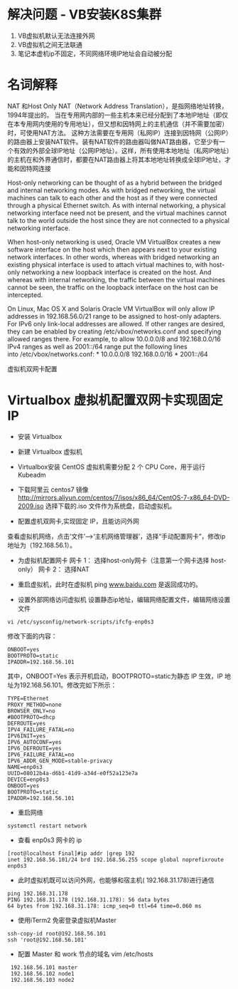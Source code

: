 #  解决问题 - VB安装K8S集群
1. VB虚拟机默认无法连接外网
2. VB虚拟机之间无法联通
3. 笔记本虚机ip不固定，不同网络环境IP地址会自动被分配

#  名词解释
NAT 和Host Only
NAT（Network Address Translation），是指网络地址转换，1994年提出的。
当在专用网内部的一些主机本来已经分配到了本地IP地址（即仅在本专用网内使用的专用地址），但又想和因特网上的主机通信（并不需要加密）时，可使用NAT方法。
这种方法需要在专用网（私网IP）连接到因特网（公网IP）的路由器上安装NAT软件。装有NAT软件的路由器叫做NAT路由器，它至少有一个有效的外部全球IP地址（公网IP地址）。这样，所有使用本地地址（私网IP地址）的主机在和外界通信时，都要在NAT路由器上将其本地地址转换成全球IP地址，才能和因特网连接

Host-only networking can be thought of as a hybrid between the bridged and internal networking modes. As with bridged networking, the virtual machines can talk to each other and the host as if they were connected through a physical Ethernet switch. As with internal networking, a physical networking interface need not be present, and the virtual machines cannot talk to the world outside the host since they are not connected to a physical networking interface.

When host-only networking is used, Oracle VM VirtualBox creates a new software interface on the host which then appears next to your existing network interfaces. In other words, whereas with bridged networking an existing physical interface is used to attach virtual machines to, with host-only networking a new loopback interface is created on the host. And whereas with internal networking, the traffic between the virtual machines cannot be seen, the traffic on the loopback interface on the host can be intercepted.

On Linux, Mac OS X and Solaris Oracle VM VirtualBox will only allow IP addresses in 192.168.56.0/21 range to be assigned to host-only adapters. For IPv6 only link-local addresses are allowed. If other ranges are desired, they can be enabled by creating /etc/vbox/networks.conf and specifying allowed ranges there. For example, to allow 10.0.0.0/8 and 192.168.0.0/16 IPv4 ranges as well as 2001::/64 range put the following lines into /etc/vbox/networks.conf:
      * 10.0.0.0/8 192.168.0.0/16
      * 2001::/64



虚拟机双网卡配置

#  Virtualbox 虚拟机配置双网卡实现固定IP
- 安装 Virtualbox
- 新建 Virtualbox 虚拟机


- Virtualbox安装 CentOS
虚拟机需要分配 2 个 CPU Core，用于运行 Kubeadm
- 下载阿里云 centos7 镜像
http://mirrors.aliyun.com/centos/7/isos/x86_64/CentOS-7-x86_64-DVD-2009.iso
选择下载的.iso 文件作为系统盘，启动虚拟机。




- 配置虚机双网卡,实现固定 IP，且能访问外网

查看虚拟机网络，点击‘文件’—>‘主机网络管理器’，选择“手动配置网卡”，修改ip地址为（192.168.56.1）。

- 为虚拟机配置网卡
网卡 1： 选择host-only网卡（注意第一个网卡选择 host-only）
网卡 2： 选择NAT




- 重启虚拟机，此时在虚拟机 ping www.baidu.com 是返回成功的。
- 设置外部网络访问虚拟机
设置静态ip地址，编辑网络配置文件，编辑网络设置文件
```
vi /etc/sysconfig/network-scripts/ifcfg-enp0s3
```
修改下面的内容：
```
ONBOOT=yes
BOOTPROTO=static
IPADDR=192.168.56.101
```

其中，ONBOOT=Yes 表示开机启动，BOOTPROTO=static为静态 IP 生效，IP 地址为192.168.56.101。修改完如下所示：
```
TYPE=Ethernet
PROXY_METHOD=none
BROWSER_ONLY=no
#BOOTPROTO=dhcp
DEFROUTE=yes
IPV4_FAILURE_FATAL=no
IPV6INIT=yes
IPV6_AUTOCONF=yes
IPV6_DEFROUTE=yes
IPV6_FAILURE_FATAL=no
IPV6_ADDR_GEN_MODE=stable-privacy
NAME=enp0s3
UUID=08012b4a-d6b1-41d9-a34d-e0f52a123e7a
DEVICE=enp0s3
ONBOOT=yes
BOOTPROTO=static
IPADDR=192.168.56.101
```
- 重启网络
```
systemctl restart network
```

- 查看 enp0s3 网卡的 ip
```
[root@localhost Final]#ip addr |grep 192
inet 192.168.56.101/24 brd 192.168.56.255 scope global noprefixroute enp0s3
```
- 此时虚拟机既可以访问外网，也能够和宿主机( 192.168.31.178)进行通信
```
ping 192.168.31.178
PING 192.168.31.178 (192.168.31.178): 56 data bytes
64 bytes from 192.168.31.178: icmp_seq=0 ttl=64 time=0.060 ms
```
- 使用iTerm2 免密登录虚拟机Master
```
ssh-copy-id root@192.168.56.101
ssh 'root@192.168.56.101'
```

- 配置 Master 和 work 节点的域名
vim /etc/hosts
```
 192.168.56.101 master
 192.168.56.102 node1
 192.168.56.103 node2
```
